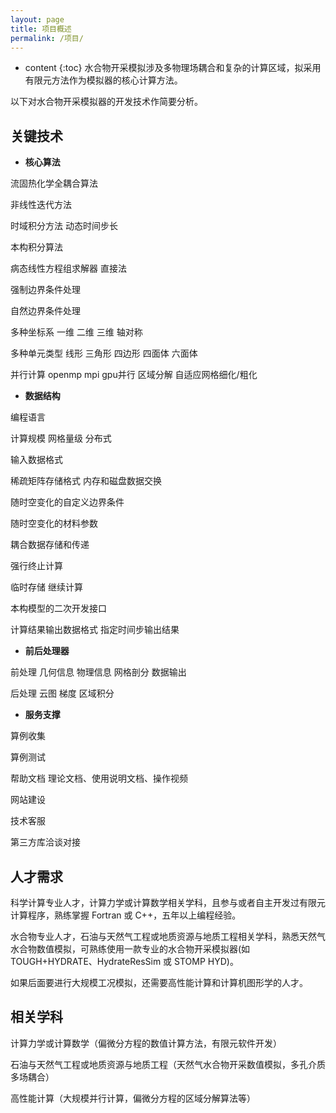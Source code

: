 ```yaml
---
layout: page
title: 项目概述
permalink: /项目/
---
```


* content
{:toc}
水合物开采模拟涉及多物理场耦合和复杂的计算区域，拟采用有限元方法作为模拟器的核心计算方法。

以下对水合物开采模拟器的开发技术作简要分析。

## 关键技术

- **核心算法**

流固热化学全耦合算法

非线性迭代方法

时域积分方法 动态时间步长

本构积分算法

病态线性方程组求解器 直接法

强制边界条件处理

自然边界条件处理

多种坐标系 一维 二维 三维 轴对称

多种单元类型 线形 三角形 四边形 四面体 六面体

并行计算 openmp mpi gpu并行 区域分解 自适应网格细化/粗化

- **数据结构**

编程语言

计算规模 网格量级 分布式

输入数据格式

稀疏矩阵存储格式 内存和磁盘数据交换

随时空变化的自定义边界条件

随时空变化的材料参数

耦合数据存储和传递

强行终止计算

临时存储 继续计算

本构模型的二次开发接口

计算结果输出数据格式 指定时间步输出结果

- **前后处理器**

前处理 几何信息 物理信息 网格剖分 数据输出

后处理 云图 梯度 区域积分

- **服务支撑**

算例收集

算例测试

帮助文档 理论文档、使用说明文档、操作视频

网站建设

技术客服

第三方库洽谈对接

 

## 人才需求

科学计算专业人才，计算力学或计算数学相关学科，且参与或者自主开发过有限元计算程序，熟练掌握 Fortran 或 C++，五年以上编程经验。

水合物专业人才，石油与天然气工程或地质资源与地质工程相关学科，熟悉天然气水合物数值模拟，可熟练使用一款专业的水合物开采模拟器(如 TOUGH+HYDRATE、HydrateResSim 或 STOMP HYD)。

如果后面要进行大规模工况模拟，还需要高性能计算和计算机图形学的人才。



## 相关学科

计算力学或计算数学（偏微分方程的数值计算方法，有限元软件开发）

石油与天然气工程或地质资源与地质工程（天然气水合物开采数值模拟，多孔介质多场耦合）

高性能计算（大规模并行计算，偏微分方程的区域分解算法等）
